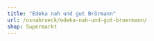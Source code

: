 ```yaml
---
title: "Edeka nah und gut Brörmann"
url: /osnabrueck/edeka-nah-und-gut-broermann/
shop: Supermarkt
---
```

